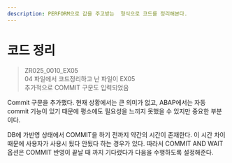 ```yaml
---
description: PERFORM으로 값을 주고받는  형식으로 코드를 정리해본다.
---
```


# 코드 정리

> ZR025\_0010\_EX05  
> 04 파일에서 코드정리하고 난 파일이 EX05  
> 추가적으로 COMMIT 구문도 입력되었음

Commit 구문을 추가했다. 현재 상황에서는 큰 의미가 없고, ABAP에서는 자동 commit 기능이 있기 때문에 평소에도 필요성을 느끼지 못했을 수 있지만 중요한 부분이다. 

DB에 가반영 상태에서 COMMIT을 하기 전까지 약간의 시간이 존재한다. 이 시간 차이 때문에 사용자가 사용시 됬다 안됬다 하는 경우가 있다. 따라서 COMMIT AND WAIT 옵션은 COMMIT 반영이 끝날 때 까지 기다렸다가 다음을 수행하도록 설정해준다. 

